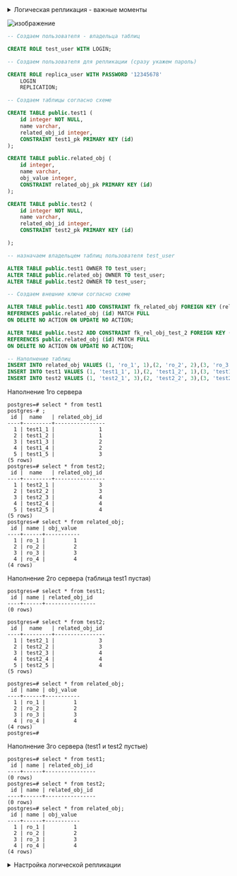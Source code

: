 <details>
<summary>Логическая репликация - важные моменты</summary>
	
> **_NOTE:_** Ссылка на страницу в официальной документации - https://postgrespro.ru/docs/postgresql/10/logical-replication

В настоящее время публикации могут содержать только таблицы. Объекты в них нужно добавлять явным образом, если только публикация не создана для всех таблиц (ALL TABLES)
	
Чтобы можно было реплицировать операции UPDATE и DELETE, в публикуемой таблице должен быть настроен «репликационный идентификатор» для нахождения соответствующих строк для изменения или удаления на стороне подписчика. По умолчанию это первичный ключ, если он создан. Также репликационным идентификатором можно назначить другой уникальный индекс (с некоторыми дополнительными условиями). Если в таблице нет подходящего ключа, в качестве репликационного идентификатора можно задать «full», что будет означать, что ключом будет вся строка. Это, однако, очень неэффективно и должно применяться как крайняя мера, если другого решения нет. 
	
У каждой публикации может быть множество подписчиков.
	
В публикации можно динамически добавлять или удалять отдельные таблицы, используя команду ALTER PUBLICATION.
	
В случае конфликта выдаётся ошибка и репликация останавливается; разрешить возникшую проблему пользователь должен вручную. Подробности конфликта можно найти в журнале сервера-подписчика.
	
При репликации данные будут изменены, даже если они независимо изменялись на стороне подписчика. 
	
При репликации операций UPDATE или DELETE отсутствие данных не вызывает конфликта, так что такие операции просто пропускаются.
	
Разрешение может заключаться либо в изменении данных на стороне подписчика, чтобы они не конфликтовали с приходящим изменением, либо в пропуске транзакции, конфликтующей с существующими данными. Пропустить транзакцию можно, вызвав функцию pg_replication_origin_advance(), которой передаётся в node_name соответствующее имя подписки, а также позиция. Текущие позиции источников можно увидеть в системном представлении pg_replication_origin_status.
	
Схема базы данных и команды DDL не реплицируются.
	
Данные последовательностей не реплицируются (сама последовательность на подписчике будет сохранять стартовое значение)
	
Команды TRUNCATE не реплицируются. 
	
Большие объекты (см. Главу 34) не реплицируются.
	
Реплицировать данные возможно только из базовых таблиц в базовые таблицы. 
</details>



![изображение](https://user-images.githubusercontent.com/93687317/144709211-014a12ac-50de-4a08-a38e-4ac7d52873b4.png)


```sql
-- Создаем пользователя - владельца таблиц

CREATE ROLE test_user WITH LOGIN;

-- Создаем пользователя для репликации (сразу укажем пароль)

CREATE ROLE replica_user WITH PASSWORD '12345678'
	LOGIN
	REPLICATION;

-- Создаем таблицы согласно схеме

CREATE TABLE public.test1 (
	id integer NOT NULL,
	name varchar,
	related_obj_id integer,
	CONSTRAINT test1_pk PRIMARY KEY (id)
);

CREATE TABLE public.related_obj (
	id integer,
	name varchar,
	obj_value integer,
    CONSTRAINT related_obj_pk PRIMARY KEY (id)
);

CREATE TABLE public.test2 (
	id integer NOT NULL,
	name varchar,
	related_obj_id integer,
	CONSTRAINT test2_pk PRIMARY KEY (id)

);

-- назначаем владельцем таблиц пользователя test_user

ALTER TABLE public.test1 OWNER TO test_user;
ALTER TABLE public.related_obj OWNER TO test_user;
ALTER TABLE public.test2 OWNER TO test_user;

-- Создаем внешние ключи согласно схеме

ALTER TABLE public.test1 ADD CONSTRAINT fk_related_obj FOREIGN KEY (related_obj_id)
REFERENCES public.related_obj (id) MATCH FULL
ON DELETE NO ACTION ON UPDATE NO ACTION;

ALTER TABLE public.test2 ADD CONSTRAINT fk_rel_obj_test_2 FOREIGN KEY (related_obj_id)
REFERENCES public.related_obj (id) MATCH FULL
ON DELETE NO ACTION ON UPDATE NO ACTION;

-- Наполнение таблиц
INSERT INTO related_obj VALUES (1, 'ro_1', 1),(2, 'ro_2', 2),(3, 'ro_3', 3),(4, 'ro_4', 4);
INSERT INTO test1 VALUES (1, 'test1_1', 1),(2, 'test1_2', 1),(3, 'test1_3', 2),(4, 'test1_4', 2),(5, 'test1_5', 3);
INSERT INTO test2 VALUES (1, 'test2_1', 3),(2, 'test2_2', 3),(3, 'test2_3', 4),(4, 'test2_4', 4),(5, 'test2_5', 4);
```

Наполнение 1го сервера

```console
postgres=# select * from test1
postgres-# ;
 id |  name   | related_obj_id 
----+---------+----------------
  1 | test1_1 |              1
  2 | test1_2 |              1
  3 | test1_3 |              2
  4 | test1_4 |              2
  5 | test1_5 |              3
(5 rows)
postgres=# select * from test2;
 id |  name   | related_obj_id 
----+---------+----------------
  1 | test2_1 |              3
  2 | test2_2 |              3
  3 | test2_3 |              4
  4 | test2_4 |              4
  5 | test2_5 |              4
(5 rows)
postgres=# select * from related_obj;
 id | name | obj_value 
----+------+-----------
  1 | ro_1 |         1
  2 | ro_2 |         2
  3 | ro_3 |         3
  4 | ro_4 |         4
(4 rows)
```

Наполнение 2го сервера (таблица test1 пустая)

```console
postgres=# select * from test1;
 id | name | related_obj_id 
----+------+----------------
(0 rows)

postgres=# select * from test2;
 id |  name   | related_obj_id 
----+---------+----------------
  1 | test2_1 |              3
  2 | test2_2 |              3
  3 | test2_3 |              4
  4 | test2_4 |              4
  5 | test2_5 |              4
(5 rows)

postgres=# select * from related_obj;
 id | name | obj_value 
----+------+-----------
  1 | ro_1 |         1
  2 | ro_2 |         2
  3 | ro_3 |         3
  4 | ro_4 |         4
(4 rows)
postgres=# 
```

Наполнение 3го сервера (test1 и test2 пустые)

```console
postgres=# select * from test1;
 id | name | related_obj_id 
----+------+----------------
(0 rows)
postgres=# select * from test2;
 id | name | related_obj_id 
----+------+----------------
(0 rows)
postgres=# select * from related_obj;
 id | name | obj_value 
----+------+-----------
  1 | ro_1 |         1
  2 | ro_2 |         2
  3 | ro_3 |         3
  4 | ro_4 |         4
(4 rows)
```
<details>
<summary>Настройка логической репликации</summary>
	
<details>
<summary>Документация</summary>	
	
<details>
<summary>31.8. Параметры конфигурации </summary>
	
(https://postgrespro.ru/docs/postgresql/10/logical-replication-config)

Для осуществления логической репликации необходимо установить несколько параметров конфигурации.

На публикующем сервере параметр wal_level должен иметь значение logical, а в max_replication_slots должно быть задано число не меньше ожидаемого числа подписчиков плюс некоторый резерв для синхронизации таблиц. А в max_wal_senders должно быть значение как минимум равное max_replication_slots плюс число возможных физических реплик, работающих одновременно.

Также на стороне подписчика необходимо установить параметр max_replication_slots, задающий число источников репликации, которые могут отслеживаться. В данном случае он должен быть не меньше числа подписок, на которые будет подписываться данный подписчик. В max_logical_replication_workers необходимо установить значение не меньше числа подписок плюс некоторый резерв для синхронизации таблиц. Кроме того, может потребоваться изменить max_worker_processes, чтобы это число включало дополнительные рабочие процессы для репликации (как минимум max_logical_replication_workers + 1). Заметьте, что некоторые расширения и параллельные запросы также занимают слоты из числа max_worker_processes.
	
</details>
	
<details>	
<summary>31.9. Быстрая настройка</summary>
	
(https://postgrespro.ru/docs/postgresql/10/logical-replication-quick-setup)
	
Сначала установите параметры конфигурации в postgresql.conf:

wal_level = logical

Другие необходимые параметры по умолчанию имеют значения, подходящие для базовой настройки.

В файл pg_hba.conf необходимо внести изменения, чтобы разрешить репликацию (конкретные значения будут зависеть от фактической конфигурации сети и имени пользователя, с которым вы будете подключаться):

host     all     repuser     0.0.0.0/0     md5

Затем в базе данных публикации выполните:

CREATE PUBLICATION mypub FOR TABLE users, departments;

И в базе данных подписчика:

CREATE SUBSCRIPTION mysub CONNECTION 'dbname=foo host=bar user=repuser' PUBLICATION mypub;

Показанная выше команда запустит процесс репликации, который вначале синхронизирует исходное содержимого таблиц users и departments, а затем начнёт перенос инкрементальных изменений в этих таблицах.	
	
</details>

</details>

postgresql.conf    
listen_addresses = 'localhost, 10.128.0.10' - local master ip (internal ip)
wal_level = logical
